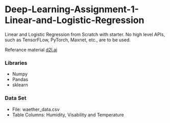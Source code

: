 # Deep-Learning-Assignment-1-Linear-and-Logistic-Regression
Linear and Logistic Regression from Scratch with starter. No high level APIs, such as TensorFLow, PyTorch, Maxnet, etc., are to be used. 

Referance material [d2l.ai](https://d2l.ai/chapter_linear-regression/linear-regression-scratch.html)

### Libraries
- Numpy
- Pandas
- sklearn

### Data Set
- File: waether_data.csv
- Table Columns: Humidity, Visability and Temperature